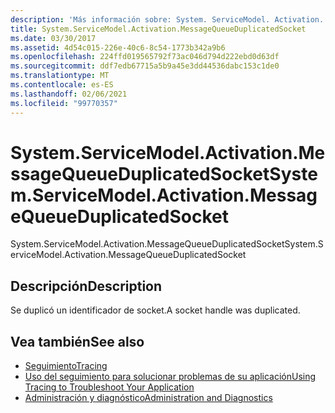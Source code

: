 ```yaml
---
description: 'Más información sobre: System. ServiceModel. Activation. MessageQueueDuplicatedSocket'
title: System.ServiceModel.Activation.MessageQueueDuplicatedSocket
ms.date: 03/30/2017
ms.assetid: 4d54c015-226e-40c6-8c54-1773b342a9b6
ms.openlocfilehash: 224ffd019565792f73ac046d794d222ebd0d63df
ms.sourcegitcommit: ddf7edb67715a5b9a45e3dd44536dabc153c1de0
ms.translationtype: MT
ms.contentlocale: es-ES
ms.lasthandoff: 02/06/2021
ms.locfileid: "99770357"
---
```

# <a name="systemservicemodelactivationmessagequeueduplicatedsocket"></a><span data-ttu-id="25cfd-103">System.ServiceModel.Activation.MessageQueueDuplicatedSocket</span><span class="sxs-lookup"><span data-stu-id="25cfd-103">System.ServiceModel.Activation.MessageQueueDuplicatedSocket</span></span>

<span data-ttu-id="25cfd-104">System.ServiceModel.Activation.MessageQueueDuplicatedSocket</span><span class="sxs-lookup"><span data-stu-id="25cfd-104">System.ServiceModel.Activation.MessageQueueDuplicatedSocket</span></span>  
  
## <a name="description"></a><span data-ttu-id="25cfd-105">Descripción</span><span class="sxs-lookup"><span data-stu-id="25cfd-105">Description</span></span>  

 <span data-ttu-id="25cfd-106">Se duplicó un identificador de socket.</span><span class="sxs-lookup"><span data-stu-id="25cfd-106">A socket handle was duplicated.</span></span>  
  
## <a name="see-also"></a><span data-ttu-id="25cfd-107">Vea también</span><span class="sxs-lookup"><span data-stu-id="25cfd-107">See also</span></span>

- [<span data-ttu-id="25cfd-108">Seguimiento</span><span class="sxs-lookup"><span data-stu-id="25cfd-108">Tracing</span></span>](index.md)
- [<span data-ttu-id="25cfd-109">Uso del seguimiento para solucionar problemas de su aplicación</span><span class="sxs-lookup"><span data-stu-id="25cfd-109">Using Tracing to Troubleshoot Your Application</span></span>](using-tracing-to-troubleshoot-your-application.md)
- [<span data-ttu-id="25cfd-110">Administración y diagnóstico</span><span class="sxs-lookup"><span data-stu-id="25cfd-110">Administration and Diagnostics</span></span>](../index.md)
